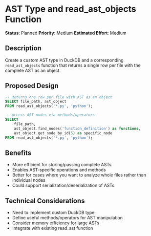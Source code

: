 # AST Type and read_ast_objects Function

**Status**: Planned
**Priority**: Medium
**Estimated Effort**: Medium

## Description
Create a custom AST type in DuckDB and a corresponding `read_ast_objects` function that returns a single row per file with the complete AST as an object.

## Proposed Design
```sql
-- Returns one row per file with AST as an object
SELECT file_path, ast_object 
FROM read_ast_objects('*.py', 'python');

-- Access AST nodes via methods/operators
SELECT 
    file_path,
    ast_object.find_nodes('function_definition') as functions,
    ast_object.get_node_by_id(5) as specific_node
FROM read_ast_objects('*.py', 'python');
```

## Benefits
- More efficient for storing/passing complete ASTs
- Enables AST-specific operations and methods
- Better for cases where you want to analyze whole files rather than individual nodes
- Could support serialization/deserialization of ASTs

## Technical Considerations
- Need to implement custom DuckDB type
- Define useful methods/operators for AST manipulation
- Consider memory efficiency for large ASTs
- Integrate with existing read_ast function
